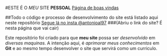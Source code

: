 #ESTE É O *MEU* SITE **PESSOAL**
[Página de boas vindas](/home/antonioal97/Imagens/index_site.png)

##Todo o código e processo de desenvolvimento do site está listado aqui neste repositório
[Segue lá no insta @antonioal97](/home/antonioal97/Documentos/Portifolio/style/social_vector/antonioal97_nametag.png)
###(Abriu o link do site? É nesta página que vai cair)

Este repositório foi criado para que **meu site** possa ser *desenvolvido* em *diversas maquinas*.
A intenção aqui, é *aprimorar meus conhecimentos* em **Git** e ao mesmo tempo desenvolver o site que servirá como um curriculo.

